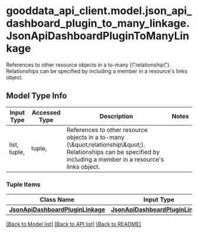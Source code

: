 # gooddata_api_client.model.json_api_dashboard_plugin_to_many_linkage.JsonApiDashboardPluginToManyLinkage

References to other resource objects in a to-many (\\\"relationship\\\"). Relationships can be specified by including a member in a resource's links object.

## Model Type Info
Input Type | Accessed Type | Description | Notes
------------ | ------------- | ------------- | -------------
list, tuple,  | tuple,  | References to other resource objects in a to-many (\\\&quot;relationship\\\&quot;). Relationships can be specified by including a member in a resource&#x27;s links object. | 

### Tuple Items
Class Name | Input Type | Accessed Type | Description | Notes
------------- | ------------- | ------------- | ------------- | -------------
[**JsonApiDashboardPluginLinkage**](JsonApiDashboardPluginLinkage.md) | [**JsonApiDashboardPluginLinkage**](JsonApiDashboardPluginLinkage.md) | [**JsonApiDashboardPluginLinkage**](JsonApiDashboardPluginLinkage.md) |  | 

[[Back to Model list]](../../README.md#documentation-for-models) [[Back to API list]](../../README.md#documentation-for-api-endpoints) [[Back to README]](../../README.md)

